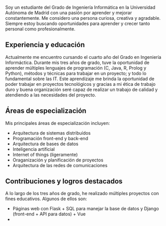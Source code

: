 Soy un estudiante del Grado de Ingeniería Informática en la Universidad Autónoma de Madrid con una pasión por aprender y mejorar constantemente. Me considero una persona curiosa, creativa y agradable. Siempre estoy buscando oportunidades para aprender y crecer tanto personal como profesionalmente.

## Experiencia y educación
Actualmente me encuentro cursando el cuarto año del Grado en Ingeniería Informáctica. Durante mis tres años de grado, tuve la oportunidad de aprender múltiples lenguajes de programación (C, Java, R, Prolog y Python), métodos y técnicas para trabajar en un proyecto; y todo lo fundamental sobre las IT. Este aprendizaje me brinda la oportunidad de poder trabajar en proyectos tecnológicos y gracias a mi ética de trabajo duro y buena organización seré capaz de realizar un trabajo de calidad y atendiendo a las necesidades del proyecto.

## Áreas de especialización
Mis principales áreas de especialización incluyen:

* Arquitectura de sistemas distribuídos
* Programación front-end y back-end
* Arquitectura de bases de datos
* Inteligencia artificial
* Internet of things (ligeramente)
* Oraganización y planificación de proyectos
* Arquitectura de las redes de comunicaciones

## Contribuciones y logros destacados
A lo largo de los tres años de grado, he realizado múltiples proyectos con fines educativos. Algunos de ellos son:

* Páginas web con Flask + SQL para manejar la base de datos y Django (front-end + API para datos) + Vue
* 

<!--
**Pablix516/Pablix516** is a ✨ _special_ ✨ repository because its `README.md` (this file) appears on your GitHub profile.

Here are some ideas to get you started:

- 🔭 I’m currently working on ...
- 🌱 I’m currently learning ...
- 👯 I’m looking to collaborate on ...
- 🤔 I’m looking for help with ...
- 💬 Ask me about ...
- 📫 How to reach me: ...
- 😄 Pronouns: ...
- ⚡ Fun fact: ...
-->
